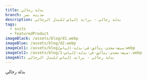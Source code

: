 ```yaml
---
title: بدلة رجالي
branch: مدينة نصر
description: بدلة رجالي - براند إلياس للبدل الرجالي
tags:
  - suits
  - featuredProduct
imageBlack: /assets/blog/d1.webp
imageBlue: /assets/blog/d2.webp
imageCol1: /assets/blog/سيف-مجدي-يتألق-في-بدلة-إلياس.webp
imageCol2: /assets/blog/سيف-مجدي-يتألق-في-بدلة-إلياس-1-.webp
imageAlt: بدلة رجالي - براند إلياس للبدل الرجالي
---
```

بدلة رجالي